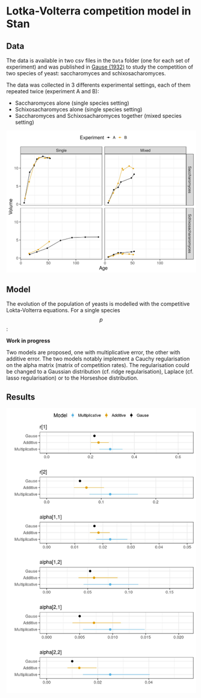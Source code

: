 # Lotka-Volterra competition model in Stan

## Data

The data is available in two csv files in the `Data` folder (one for each set of experiment) and was published in [Gause (1932)](http://jeb.biologists.org/content/jexbio/9/4/389.full.pdf) to study the competition of two species of yeast: saccharomyces and schixosacharomyces.

The data was collected in 3 differents experimental settings, each of them repeated twice (experiment A and B):
- Saccharomyces alone (single species setting)
- Schixosacharomyces alone (single species setting)
- Saccharomyces and Schixosacharomyces together (mixed species setting)

![data](Data/data.jpg)

## Model

The evolution of the population of yeasts is modelled with the competitive Lokta-Volterra equations.
For a single species $$p$$:

**Work in progress**

Two models are proposed, one with multiplicative error, the other with additive error.
The two models notably implement a Cauchy regularisation on the alpha matrix (matrix of competition rates). The regularisation could be changed to a Gaussian distribution (cf. ridge regularisation), Laplace (cf. lasso regularisation) or to the Horseshoe distribution.

## Results

![coefficient estimates](results.jpg)
